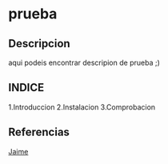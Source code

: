 # prueba
## Descripcion
aqui podeis encontrar descripion de prueba ;)
## INDICE
1.Introduccion
2.Instalacion
3.Comprobacion
## Referencias
[Jaime ](http://103.23.61.48/)
